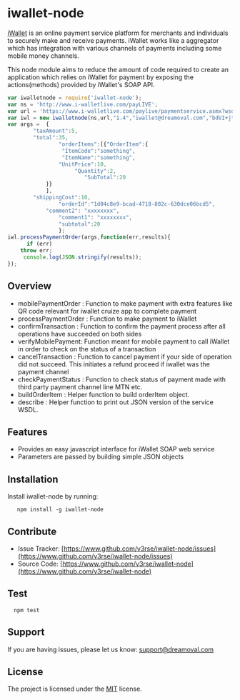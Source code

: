 iwallet-node
============

[iWallet](https://www.iwallet.com.gh/) is an online payment service platform for merchants and individuals to securely make and receive payments. iWallet works like a aggregator which has integration with various channels of payments including some mobile money channels.

This node module aims to reduce the amount of  code required to create an application which relies on iWallet for payment by exposing the actions(methods) provided by iWallet's SOAP API.


```javascript
var iwalletnode = require('iwallet-node');
var ns = 'http://www.i-walletlive.com/payLIVE';
var url = 'https://www.i-walletlive.com/paylive/paymentservice.asmx?wsdl';
var iwl = new iwalletnode(ns,url,"1.4","iwallet@dreamoval.com","bdVI+jtRl80PG4x6NMvYOwfZTZtwfN","C2B",true);
var args =  {
		"taxAmount":5,
		"total":35,
                "orderItems":[{"OrderItem":{
			   	 "ItemCode":"something",
			   	 "ItemName":"something",
			   	"UnitPrice":10,
		        	 "Quantity":2,
	                	"SubTotal":20
		    }}
		    ],
		"shippingCost":10,
                "orderId":"1d04c8e9-bcad-4718-802c-630dce06bcd5",
	        "comment2": "xxxxxxxx",
      	        "comment1": "xxxxxxxx",
               	"subtotal":20
                };
iwl.processPaymentOrder(args,function(err,results){
      if (err)
	throw err;
     console.log(JSON.stringify(results));
});
```


Overview
--------

* mobilePaymentOrder : Function to make payment with extra features like QR code relevant for iwallet cruize app to complete payment
* processPaymentOrder : Function to make payment to iWallet
* confirmTransaction : Function to confirm the payment process after all operations have succeeded on both sides
* verifyMobilePayment: Function meant for mobile payment to call iWallet in order to check on the status of a transaction
* cancelTransaction : Function to cancel payment if your side of operation did not succeed. This initiates a refund proceed if iwallet was the payment channel
* checkPaymentStatus : Function to check status of payment made with third party payment channel line MTN etc.
* buildOrderItem : Helper function to build orderItem object.
* describe : Helper function to print out JSON version of the service WSDL.
 

Features
--------

- Provides an easy javascript interface for iWallet SOAP web service
- Parameters are passed by building simple JSON objects

Installation
------------

Install iwallet-node by running:
```
   npm install -g iwallet-node
```
Contribute
----------

- Issue Tracker: [https://www.github.com/v3rse/iwallet-node/issues](https://www.github.com/v3rse/iwallet-node/issues)
- Source Code: [https://www.github.com/v3rse/iwallet-node](https://www.github.com/v3rse/iwallet-node)



Test
-------

```
  npm test
```

Support
-------

If you are having issues, please let us know:
support@dreamoval.com

License
-------

The project is licensed under the [MIT](LICENSE) license.
